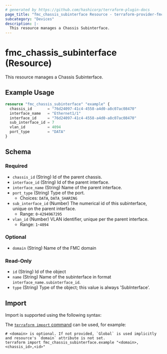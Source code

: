 ```yaml
---
# generated by https://github.com/hashicorp/terraform-plugin-docs
page_title: "fmc_chassis_subinterface Resource - terraform-provider-fmc"
subcategory: "Devices"
description: |-
  This resource manages a Chassis Subinterface.
---
```


# fmc_chassis_subinterface (Resource)

This resource manages a Chassis Subinterface.

## Example Usage

```terraform
resource "fmc_chassis_subinterface" "example" {
  chassis_id       = "76d24097-41c4-4558-a4d0-a8c07ac08470"
  interface_name   = "Ethernet1/1"
  interface_id     = "76d24097-41c4-4558-a4d0-a8c07ac08470"
  sub_interface_id = 7
  vlan_id          = 4094
  port_type        = "DATA"
}
```

<!-- schema generated by tfplugindocs -->
## Schema

### Required

- `chassis_id` (String) Id of the parent chassis.
- `interface_id` (String) Id of the parent interface.
- `interface_name` (String) Name of the parent interface.
- `port_type` (String) Type of the port.
  - Choices: `DATA`, `DATA_SHARING`
- `sub_interface_id` (Number) The numerical id of this subinterface, unique on the parent interface.
  - Range: `0`-`4294967295`
- `vlan_id` (Number) VLAN identifier, unique per the parent interface.
  - Range: `1`-`4094`

### Optional

- `domain` (String) Name of the FMC domain

### Read-Only

- `id` (String) Id of the object
- `name` (String) Name of the subinterface in format `interface_name.subinterface_id`.
- `type` (String) Type of the object; this value is always 'SubInterface'.

## Import

Import is supported using the following syntax:

The [`terraform import` command](https://developer.hashicorp.com/terraform/cli/commands/import) can be used, for example:

```shell
# <domain> is optional. If not provided, `Global` is used implicitly and resource's `domain` attribute is not set.
terraform import fmc_chassis_subinterface.example "<domain>,<chassis_id>,<id>"
```
